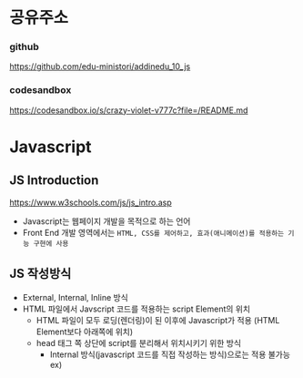 # 공유주소

### github

https://github.com/edu-ministori/addinedu_10_js

### codesandbox

https://codesandbox.io/s/crazy-violet-v777c?file=/README.md

# Javascript

## JS Introduction

https://www.w3schools.com/js/js_intro.asp

- Javascript는 웹페이지 개발을 목적으로 하는 언어
- Front End 개발 영역에서는 `HTML, CSS를 제어하고, 효과(애니메이션)를 적용하는 기능 구현에 사용`

## JS 작성방식

- External, Internal, Inline 방식
- HTML 파일에서 Javscript 코드를 적용하는 script Element의 위치
  - HTML 파일이 모두 로딩(렌더링)이 된 이후에 Javascript가 적용
    (HTML Element보다 아래쪽에 위치)
  - head 태그 쪽 상단에 script를 분리해서 위치시키기 위한 방식
    - Internal 방식(javascript 코드를 직접 작성하는 방식)으로는 적용 불가능 ex) <script>...<script>
    - External 방식 : script 태그에 defer attribute를 사용
      - 상단에 위치하더라도 defer attribute를 사용하면, HTML Element가 모두 로딩된 이후에 javascript 코드를 실행

## Javascript 언어를 공부하는 방법(순서)

> 언어적 관점
>
> - 프로그래밍 언어 문법
> - 일반적 알고리즘
>
> 활용적 관점
>
> - 활용 목적 : 웹 개발, 소프트웨어 개발, 게임 개발 / 사용 소프트웨어의 목적

```
Ex)

웹 FrontEnd 개발 : Javascript
1) 언어적 관점 : Javascript 문법
2) 활용적 관점 : 브라우저, HTML, CSS 연관 관계 => 서비스 개발

게임 개발 => 유니티/언리얼엔진 게임엔진 소프트웨어 => C#/C++
1) 언어적 관점 : C#/C++ 문법
2) 활용적 관점 : 게임엔진 소프트웨어에 적용, 게임프로그래밍 최적화

```

## Javascript(ECMAScript) Version

- ES5
- ES6

## ES6에서 추가된 내용

- 변수 개념 확장
- class 개념 추가
- 함수 사용 방식 확장
- 프레임워크, 라이브러리(ReactJS, NodeJS)에 사용됨

## Javascript

### 문법

- 변수 / 데이터 / 연산자
- 명령문(구문)
- 함수
- 배열/객체/class
- 추가문법

### Javascript 활용

- 이벤트
- HTML, CSS 와의 관계(제어)

## Javascript 문법

### JS variables

https://www.w3schools.com/js/js_variables.asp

> 변수
>
> - 변하는 수
> - 수(값:데이터)가 저장되는 공간

```
변수정의(선언)키워드(예약어) 변수이름= 초기값;

var a = 10;
```

> var
>
> - 변수 선언
> - 변수 값 변경 가능

```
Naming 표기법
- 동일한 이름 여러번 사용될 수 없음
- 여러단어를 사용해서 네이밍을 할 때 단어와 단어를 구분 : 가독성

snake case : car_person_name - File/Folder
kebab case : car-person-name - HTML/ id, class
camel case : carPersonName - javascript 변수, 함수
pascal case : CarPersonName - javascript Class
```

### JS Let, Const

https://www.w3schools.com/js/js_let.asp
https://www.w3schools.com/js/js_const.asp

- ES6에서 추가된 변수 선언 키워드

```
let a = 0;

const b = 'a';
```

> let
>
> - 변수 선언
> - 초기화 변수 값 변경 가능

> const(constant)
>
> - 변수 선언
> - 초기화 변수 값 변경 불가능
> - 복잡한 데이터를 간단한 변수 이름으로 대체사용하기 위한 경우

### JS Data type

https://www.w3schools.com/js/js_datatypes.asp

- 숫자, 문자, 객체

> 숫자
>
> - 숫자 데이터 : 정수, 실수

> 문자
>
> - 문자 데이터 : 문자(character), 문자열(string)

> boolean(논리데이터)
>
> - 참(true), 거짓(false) 두 가지 결과 값을 가지고 있는 타입

> 배열
>
> - 데이터 여러개가 나열된 집합

> 객체
>
> - 데이터 집합

> Javascript 데이터 타입을 구분하지 않음
>
> - 변수 선언시 구분하지 않음
> - 데이터 상세 타입을 구분하지 않음

- js

```
var a = 1; // var - 값을 변경할 수 있는 변수 선언
let b = 1.5; // let - 값을 변경할 수 있는 변수 선언
let c = 'hello';
```

- java

```
int a = 1; // int - 정수형태의 값을 변경할 수 있는 변수 선언
short b = 1; // short - 2byte 크기의 정수형태의 값을 변경할 수 있는 변수 선언
float b = 1.1; // float - 실수형태의 값을 변경할 수 있는 변수 선언
String d = "hello" // String - 문자열 형태의 값을 변경할 수 있는 변수 선언
```

### JS operator(연산자)

> 할당 연산자

```
=
```

> 산술 연산자

```
+, *, /, -, %
% : 나머지 계산
Ex) 5 % 3 = 2

+ 연산자 활용
5 + 5 =  10
5 + 'a' = '5a' (연결연산)
```

> 비교 연산자
>
> - 결과값 : boolean(t/f)

```
== : 같다(크기)
=== : 같다(크기, 타입)
!= : 같지않다(크기)
!== : 같지않다(크기, 타입)
> : 크다
< : 작다
>= : 크거나 같다
<= : 작거나 같다
```

> 논리 연산자
>
> - 결과값 : boolean(t/f)

```
&& : AND
|| : OR ( | -> pipe)
! : NOT

a > 5 && a < 10 : a는 5보다 크고 10보다 작다
a < 5 || a > 10 : a는 5보다 작거나 10보다 크다
!(a < 5) : a가 5보다 작지 않다
```

> 산술 연산 + 할당 연산

```
a += 1 => a = a + 1
=> 변수 += 값 : 값만큼 일정한 증가 연산

a = a + 1;
a += 1;
a++; (증가연산)

a = a - 1;
a -= 1;
a--; (감소연산)

a++,a-- => 증감연산자
```

> 명령문(구문) : 프로그래밍 실행 흐름의 변화를 줄 수 있음
>
> - 분기문
> - 반복문

### JS Condition

https://www.w3schools.com/js/js_if_else.asp

> if : 조건문 / 분기문
>
> - 식의 결과값이 참이면 실행문 실행,

```
if(condition){
  실행문
}

condition : 결과값이 boolean 데이터인 식

if(a>10){} : a>10 => true/false

if(a+1){} : a+1 => 음수, 0, 양수 : 0(false) / 정수(true)

if(a){} : a => true / false or 0 / 정수

if(true){}

if(condition1) {
  실행문1
}else if(condition2){
  실행문2
}else{
  실행문3
}

else if : 필요시 사용, 여러번 반복 사용 가능
else : 필요시 사용, 마지막에 한번 사용 가능

```

### JS switch

https://www.w3schools.com/js/js_switch.asp

> switch : 분기문

```
switch(expresstion) {
  case 결과값1:
    실행문1;
    break;
  case 결과값2:
    실행문2;
    break;
  default:
    실행문3;
}

expresstion : 표현식, 결과값이 일반 데이터(숫자, 문자, 불리언)
```

### for loop (반복문)

https://www.w3schools.com/js/js_loop_for.asp

- for 반복문 : 반복 횟수를 정해서 반복 실행

```
for(statement1; statement2; statement3){

}

statement1 :  for 반복문 실행전 최소 1번 실행 구문
statement2 :  코드블럭을 실행하기 위한 조건식 구문
statement3 : 코드 블럭 실행 후 반복 실행되는 구문
=> 3개의 statement는 반복횟수를 결정하는데 연관되는 구문

for (let i = 0; i<3; i++){
  console.log('반복실행');
}

0) let i = 0 구문실행 => i = 0

1) i<3 비교식 실행 => true
2) 코드블럭 실행(1)
3) i++ 실행 => i = 1

1') i<3 => true
2') 코드블럭 실행(2)
3') i++ => i=2

1'') i<3 => true
2'') 코드블럭 실행(3)
3'') i++ => i = 3

1''') i<3 => false
반복 실행 종료

```

### break/ continue

- break

  - 루프 구문 바깥으로 빠져나가는 키워드(구문)

- continue
  - 해당 회차 실행을 건너뛰는 키워드(구문)

### while

- condition 이 true 일때만 반복실행하는 구문

```
while(condition){
  실행문
}
```

```
while 사용 예 : 로그인

** while(true){} => 무한루프
whlie(true){

  //로그인 시도
  if( 입력한 아이디 === 저장된 db 아이디 && 입력한 비밀번호 === 저장된 db 비밀번호){
    //로그인성공
    break;
  }
}
```

### JS function

https://www.w3schools.com/js/js_functions.asp

> 함수
>
> - 여러 실행 코드들을 하나로 묶어주는 역할
> - 특정 기능을 할 수 있는 코드 블럭 단위로 패키징
> - 특정 기능을 재사용하기 위해서 함수를 사용

> - 매개변수
>   - 함수에 넣어주는 재료
>   - 함수에 여러가지 매개변수를 넣어줌으로써 다양한 결과를 얻을 수 있음

> - return(반환값)
>   - 함수에서 처리된 결과 값
>   - 함수를 호출한 쪽으로 결과값을 되돌려줌

```
1. 함수선언
function 함수이름([매개변수]){
  // 실행 코드 블럭
  [리턴값]
}


2. 함수호출(실행)
함수이름();

** []: 생략가능
```

### JS Array(배열)

https://www.w3schools.com/js/js_arrays.asp

- 개수가 많은 데이터를 대표되는 하나의 변수 이름으로 저장할 때 사용하는 데이터 타입

- 배열도 객체데이터

```
배열 선언
const cars = ['volvo','bmw','saab'];

// const 키워드를 사용해서 배열 선언시
// 배열 데이터의 원소는 변경, 추가, 삭제 가능
// 다른 배열 데이터로 변경은 불가능

ex) cars['hyundai', 'chevrolet', 'kia'] (X)
    cars[0] = 'hyundai' (O)

cars[0] => 'volvo'
cars[1] => 'bmw'
cars[2] => 'saab'

배열 접근(access)/ 변경 / 추가 / 삭제
cars[0] = 'hyundai';
```

### JS Object

https://www.w3schools.com/js/js_objects.asp

- 데이터들을 어떤 대상에 가깝게 다루고자 할 때
- 객체데이터는 property, method
- 각각의 객체데이터는 name:value로 구성됨(key:value)
- 객체 메소드에 사용되는 this는 해당 객체를 의미함
- 객체 메소드에서 객체 프로퍼티를 사용할 땐 this를 사용해서 객체를 명시해야 함

```
객체 선언

const car = {
  type : 'Flat',
  model : '500',
  color : 'white',
  fullName : function(){
    return this.type + this.model
  }
}

객체 접근(access) / 추가 / 변경 / 삭제

console.log(car.type);

car.type = 'kia';

추가
car.weight = '850kg';

삭제
delete car.model;
```

### JS Class(클래스)

https://www.w3schools.com/js/js_classes.asp

> Class
>
> - 객체 데이터를 생성하기 위한 설계도
> - 클래스를 사용해서 만든 객체 데이터 : Instance(인스턴스)
> - 클래스 이름은 대문자로 시작
> - this : 해당 클래스 객체를 의미

```
클래스 선언

class Car{
  constructor(name, year){ // 생성자 함수 => property 생성
    this.name = name; // this.name : 객체 property 이름 name
    this.year = year; // this.year : 객체 property 이름 year
  }

  printYear(){
    return this.year;
  }
}

let car1 = new Car('hyundai', 2021);
let car2 = new Car('Kia', 2022);

car1.name;
car1.printYear();

car2.year;
car2.printYear();
```

### JS scope

https://www.w3schools.com/js/js_scope.asp

> 변수 적용(접근) 범위
>
> - Block Scope : 블럭 범위 - 명령문/구문의 코드 블럭 영역
> - Function Scope : 함수 범위 - 함수 선언 영역
> - Global Scope : 전역 범위 - 프로그래밍 전체 영역

> 변수 Scope 적용 원리
>
> - 전역 영역, 함수 영역, 블럭 영역이 포함 관계로 되어 있을 때 적용가능
> - 포함하고 있는 큰 영역에서 선언된 변수는 포함되는 작은 영역에서는 사용 가능
> - 포함되는 작은 영역에서는 선언된 변수는 포함하는 큰 영역에서는 사용 불가능
> - 포함 관계로 되어 있지 않은 서로 다른 영역에서는 접근 불가능

### JS Arrow Function

https://www.w3schools.com/js/js_arrow_function.asp

```
let hello = function() {
  return 'Hello World';
}

let hello = () => {
  return 'Hello World';
}
```

> function으로 정의되는 일반함수와 화살표 함수는 this의 의미가 다름
>
> - 일반 함수는 최종적으로 함수를 호출한 대상의 객체 : this
> - 화살표 함수는 함수가 포함된 최상위 객체 : this

### JS JSON

https://www.w3schools.com/js/js_json.asp

### 내장객체

- javascript 언어 속에 미리 정의되어 있는 객체
- String, Array, Date, Math ...
- 내장객체의 property와 method를 사용해서 기능 실행

## Javascript 활용

### Event(이벤트)

https://www.w3schools.com/js/js_events.asp

- 사용자의 행동에 의해서 발생되는 변화의 신호
- 마우스, 키보드, 터치 관련 이벤트
- 이벤트 동작 흐름

  - 변화 발생
  - 변화와 관련된 이벤트(신호) 발생
  - 발생된 이벤트를 감지해서 상황에 맞는 기능/동작 실행

- 발생되는 이벤트 종류
- 이벤트 감지 함수
- 기능/동작 실행

> 이벤트 종류
>
> - 마우스 : click, mouse move, mouse over
> - 키보드 : key down(press), change

> 이벤트 감지 함수
>
> - addEventListener

```
사용방식
객체(DOM).addEventListener(이벤트 종류, 함수)
```

> 실행 함수
>
> - 함수 호출
> - 익명 함수

### HTML DOM(Document Object Model)

- Document(HTML 문서 : body 태그 안 모든 요소)
- HTML Element를 객체화 시킨 것
- DOM 사용해서 javascript가 HTML을 제어
  - DOM 객체에 포함된 property, method를 사용

> HTML Element 내용
>
> - HTML Element를 추가, 출력, 수정, 삭제
> - C(reate) R(ead) U(pdate) D(elete)
>
> HTML Element 효과
>
> - 시각적 효과 : 애니메이션, show/hide

> DOM(Document Object Model) 객체
>
> - document : HTML Element 중에서 가장 최상위 객체

> BOM(Browser Object Model) 객체
>
> - window : 브라우저 관련 최상위 객체

### DOM Access Method

> HTML4 API
>
> - id 이름으로 DOM Access : document.getElementById()
> - class 이름으로 DOM Access : document.getElementsByClassName()
> - tag 이름으로 DOM Access : document.getElementsByTagName()

> HTML5 API
>
> - 1개 DOM Access : document.querySelector('css 선택자 형식')
> - 여러개 DOM Access : document.querySelectorAll('css 선택자 형식')

### DOM Contents - CRUD

> Create(생성)
>
> - DOM 생성 : Javascript에서 HTML Element 동적(Dynamic) 생성
>   - HTML 직접 코딩 => 정적 코딩
>   - javascript로 HTML 코딩 => 동적 코딩

> Read

> Update

> Delete
